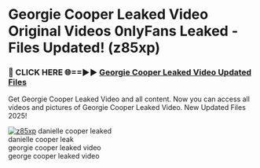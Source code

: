 # Georgie Cooper Leaked Video Original Videos 0nlyFans Leaked - Files Updated! (z85xp)

<h3>🔴 CLICK HERE 🌐==►► <a href="https://tinyurl.com/2jnfzry5" rel="nofollow">Georgie Cooper Leaked Video Updated Files</a></h3>

Get Georgie Cooper Leaked Video and all content. Now you can access all videos and pictures of Georgie Cooper Leaked Video. New Updated Files 2025!

[![z85xp](https://i.imgur.com/GyGTBgg.gif)](https://tinyurl.com/2jnfzry5)
danielle cooper leaked<br>
danielle cooper leak<br>
georgie cooper leaked video<br>
george cooper leaked video